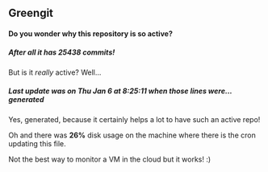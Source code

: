 ## Greengit

#### Do you wonder why this repository is so active?

##### After all it has 25438 commits!

But is it *really* active? Well...

##### Last update was on Thu Jan 6 at 8:25:11 when those lines were... generated

Yes, generated, because it certainly helps a lot to have such an active repo!

Oh and there was **26%** disk usage on the machine
where there is the cron updating this file.

Not the best way to monitor a VM in the cloud but it works! :)
